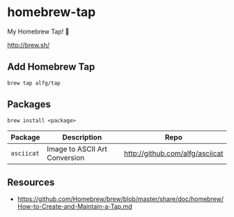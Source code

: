 # homebrew-tap
My Homebrew Tap! :beer:

http://brew.sh/

## Add Homebrew Tap
```shell
brew tap alfg/tap
```

## Packages

```shell
brew install <package>
```

| Package | Description | Repo |
| ------- | ----------- | ---- |
|`asciicat` | Image to ASCII Art Conversion | http://github.com/alfg/asciicat |

## Resources
* https://github.com/Homebrew/brew/blob/master/share/doc/homebrew/How-to-Create-and-Maintain-a-Tap.md

